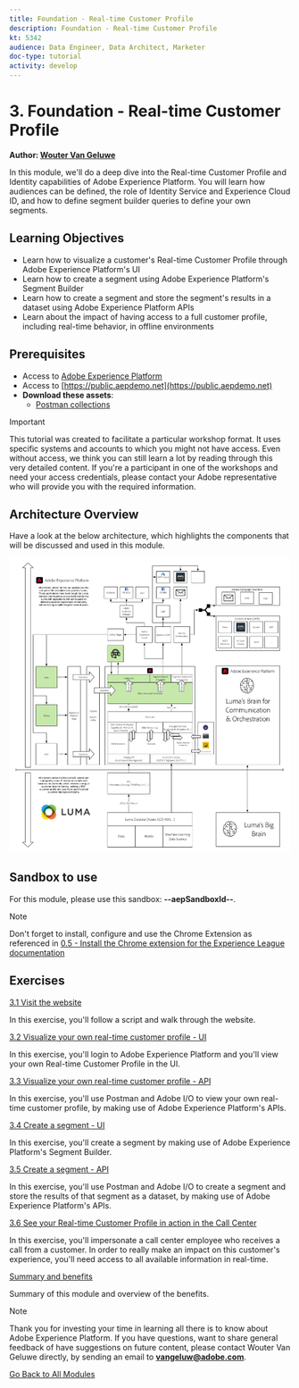 ```yaml
---
title: Foundation - Real-time Customer Profile
description: Foundation - Real-time Customer Profile
kt: 5342
audience: Data Engineer, Data Architect, Marketer
doc-type: tutorial
activity: develop
---
```


# 3. Foundation - Real-time Customer Profile

**Author: [Wouter Van Geluwe](https://www.linkedin.com/in/woutervangeluwe/)**

In this module, we'll do a deep dive into the Real-time Customer Profile and Identity capabilities of Adobe Experience Platform. You will learn how audiences can be defined, the role of Identity Service and Experience Cloud ID, and how to define segment builder queries to define your own segments.

## Learning Objectives

- Learn how to visualize a customer's Real-time Customer Profile through Adobe Experience Platform's UI
- Learn how to create a segment using Adobe Experience Platform's Segment Builder
- Learn how to create a segment and store the segment's results in a dataset using Adobe Experience Platform APIs
- Learn about the impact of having access to a full customer profile, including real-time behavior, in offline environments

## Prerequisites

- Access to [Adobe Experience Platform](https://experience.adobe.com/platform)
- Access to [https://public.aepdemo.net](https://public.aepdemo.net)
- **Download these assets**: 
  - [Postman collections](./../../assets/postman/postman_module3.zip)

>[!IMPORTANT]
>
>This tutorial was created to facilitate a particular workshop format. It uses specific systems and accounts to which you might not have access. Even without access, we think you can still learn a lot by reading through this very detailed content. If you're a participant in one of the workshops and need your access credentials, please contact your Adobe representative who will provide you with the required information.

## Architecture Overview

Have a look at the below architecture, which highlights the components that will be discussed and used in this module.

![Architecture Overview](../../assets/images/architecturem3.png)

## Sandbox to use

For this module, please use this sandbox: **--aepSandboxId--**.

>[!NOTE]
>
>Don't forget to install, configure and use the Chrome Extension as referenced in [0.5 - Install the Chrome extension for the Experience League documentation](../module0/ex5.md)

## Exercises

[3.1 Visit the website](./ex1.md)

In this exercise, you'll follow a script and walk through the website.

[3.2 Visualize your own real-time customer profile - UI](./ex2.md)

In this exercise, you'll login to Adobe Experience Platform and you'll view your own Real-time Customer Profile in the UI.

[3.3 Visualize your own real-time customer profile - API](./ex3.md)

In this exercise, you'll use Postman and Adobe I/O to view your own real-time customer profile, by making use of Adobe Experience Platform's APIs.

[3.4 Create a segment - UI](./ex4.md)

In this exercise, you'll create a segment by making use of Adobe Experience Platform's Segment Builder.

[3.5 Create a segment - API](./ex5.md)

In this exercise, you'll use Postman and Adobe I/O to create a segment and store the results of that segment as a dataset, by making use of Adobe Experience Platform's APIs.

[3.6 See your Real-time Customer Profile in action in the Call Center](./ex6.md)

In this exercise, you'll impersonate a call center employee who receives a call from a customer. In order to really make an impact on this customer's experience, you'll need access to all available information in real-time.

[Summary and benefits](./summary.md)

Summary of this module and overview of the benefits.

>[!NOTE]
>
>Thank you for investing your time in learning all there is to know about Adobe Experience Platform. If you have questions, want to share general feedback of have suggestions on future content, please contact Wouter Van Geluwe directly, by sending an email to **vangeluw@adobe.com**.

[Go Back to All Modules](../../overview.md)
